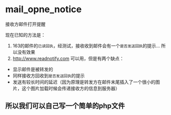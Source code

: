 # mail_opne_notice
接收方邮件打开提醒

现在已知的方法是：

1. 163的邮件的`已读回执`，经测试，接收收到邮件会有一个`是否发送回执`的提示... 所以没有效果
2. http://www.readnotify.com 可以用，但是有两个缺点：
  * 显示邮件是被转发的
  * 同样接收方回收到`是否发送回执`的提示
  * 发送有较长时间的延迟（因为原理是转发方在邮件末尾插入了一个很小的图片，这个图片加载时候会传递接收方的信息到服务器）
  
  
  ## 所以我们可以自己写一个简单的php文件
  
  
